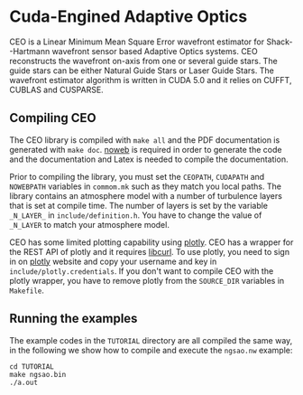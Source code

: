 Cuda-Engined Adaptive Optics
==================================

CEO is a Linear Minimum Mean Square Error wavefront estimator for Shack--Hartmann wavefront sensor based Adaptive Optics systems.
CEO reconstructs the wavefront on-axis from one or several guide stars. The guide stars can be either Natural Guide Stars or Laser Guide Stars.
The wavefront estimator algorithm is written in CUDA 5.0 and it relies on CUFFT, CUBLAS and CUSPARSE.

Compiling CEO
-------------
The CEO library is compiled with `make all` and the PDF documentation is generated with `make doc`.
[noweb](http://www.cs.tufts.edu/~nr/noweb/) is required in order to generate the code and the documentation and Latex is needed to compile the documentation. 

Prior to compiling the library, you must set the `CEOPATH`, `CUDAPATH` and `NOWEBPATH` variables in `commom.mk` such as they match you local paths.
The library contains an atmosphere model with a number of turbulence layers that is set at compile time.
The number of layers is set by the variable `_N_LAYER_` in `include/definition.h`.
You have to change the value of `_N_LAYER` to match your atmosphere model.

CEO has some limited plotting capability using [plotly](http://plot.ly).
CEO has a wrapper for the REST API of plotly and it requires [libcurl](http://curl.haxx.se/libcurl/).
To use plotly, you need to sign in on [plotly](http://plot.ly) website and copy your username and key in `include/plotly.credentials`.
If you don't want to compile CEO with the plotly wrapper, you have to remove plotly from the `SOURCE_DIR` variables in `Makefile`.

Running the examples
--------------------
The example codes in the `TUTORIAL` directory are all compiled the same way, in the following we show how to compile and execute the `ngsao.nw` example:
```shell
cd TUTORIAL
make ngsao.bin
./a.out
```

